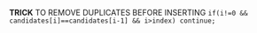 **TRICK** TO REMOVE DUPLICATES BEFORE INSERTING
​
`if(i!=0 && candidates[i]==candidates[i-1] && i>index) continue; `